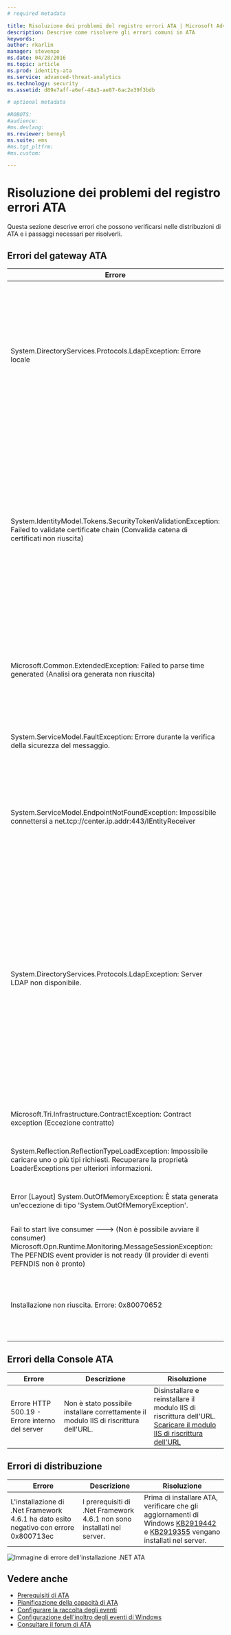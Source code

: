 ```yaml
---
# required metadata

title: Risoluzione dei problemi del registro errori ATA | Microsoft Advanced Threat Analytics
description: Descrive come risolvere gli errori comuni in ATA 
keywords:
author: rkarlin
manager: stevenpo
ms.date: 04/28/2016
ms.topic: article
ms.prod: identity-ata
ms.service: advanced-threat-analytics
ms.technology: security
ms.assetid: d89e7aff-a6ef-48a3-ae87-6ac2e39f3bdb

# optional metadata

#ROBOTS:
#audience:
#ms.devlang:
ms.reviewer: bennyl
ms.suite: ems
#ms.tgt_pltfrm:
#ms.custom:

---
```


# Risoluzione dei problemi del registro errori ATA
Questa sezione descrive errori che possono verificarsi nelle distribuzioni di ATA e i passaggi necessari per risolverli.
## Errori del gateway ATA
|Errore|Descrizione|Soluzione|
|-------------|----------|---------|
|System.DirectoryServices.Protocols.LdapException: Errore locale|Non è stato possibile eseguire l'autenticazione del gateway ATA per il controller di dominio.|1. Verificare che il record DNS del controller di dominio sia configurato correttamente nel server DNS. <br>2. Verificare che l'ora del gateway ATA sia sincronizzata con l'ora del controller di dominio.|
|System.IdentityModel.Tokens.SecurityTokenValidationException: Failed to validate certificate chain (Convalida catena di certificati non riuscita)|Il gateway ATA non ha potuto convalidare il certificato del centro ATA.|1. Verificare che il certificato CA radice sia installato nell'archivio certificati dell'autorità di certificazione attendibile nel gateway ATA. <br>2. Verificare che l'elenco di revoche di certificati (CRL) sia disponibile e che sia possibile eseguire la convalida della revoca del certificato.|
|Microsoft.Common.ExtendedException: Failed to parse time generated (Analisi ora generata non riuscita)|Il gateway ATA non ha potuto analizzare i messaggi syslog inoltrati dal SIEM.|Verificare che il SIEM sia configurato per inoltrare i messaggi in uno dei formati supportati da ATA.|
|System.ServiceModel.FaultException: Errore durante la verifica della sicurezza del messaggio.|Il gateway ATA non ha potuto eseguire l'autenticazione del centro ATA.|Verificare che l'ora del gateway ATA sia sincronizzata con l'ora del centro ATA.|
|System.ServiceModel.EndpointNotFoundException: Impossibile connettersi a net.tcp://center.ip.addr:443/IEntityReceiver|Il gateway ATA non ha potuto stabilire la connessione al centro ATA.|Assicurarsi che le impostazioni di rete siano corrette e che la connessione di rete tra il gateway ATA e il centro ATA sia attiva.|
|System.DirectoryServices.Protocols.LdapException: Server LDAP non disponibile.|Il gateway ATA non ha potuto eseguire una query sul controller di dominio tramite il protocollo LDAP.|1. Verificare che l'account utente usato da ATA per connettersi al dominio di Active Directory disponga dell'accesso in lettura a tutti gli oggetti nella struttura di Active Directory. <br>2. Assicurarsi che il controller di dominio non sia stato finalizzato per evitare che LDAP esegua query dall'account utente usato da ATA.|
|Microsoft.Tri.Infrastructure.ContractException: Contract exception (Eccezione contratto)|Il gateway ATA non ha potuto sincronizzare la configurazione dal centro ATA.|Completare la configurazione del gateway ATA nella Console ATA.|
|System.Reflection.ReflectionTypeLoadException: Impossibile caricare uno o più tipi richiesti. Recuperare la proprietà LoaderExceptions per ulteriori informazioni.|Message Analyzer è installato sul gateway ATA.| Disinstallare Message Analyzer.|
|Error [Layout] System.OutOfMemoryException: È stata generata un'eccezione di tipo 'System.OutOfMemoryException'.|La memoria del gateway ATA non è sufficiente.|Aumentare la quantità di memoria nel controller di dominio.|
|Fail to start live consumer  ---> (Non è possibile avviare il consumer) Microsoft.Opn.Runtime.Monitoring.MessageSessionException: The PEFNDIS event provider is not ready (Il provider di eventi PEFNDIS non è pronto)|PEF (Message Analyzer) non è stato installato correttamente.|Contattare il supporto per una soluzione alternativa.|
|Installazione non riuscita. Errore: 0x80070652|Esistono altre installazioni in sospeso nel computer.|Attendere che le altre installazioni siano completate e, se necessario, riavviare il computer.|

## Errori della Console ATA
|Errore|Descrizione|Risoluzione|
|-------------|----------|---------|
|Errore HTTP 500.19 - Errore interno del server|Non è stato possibile installare correttamente il modulo IIS di riscrittura dell'URL.|Disinstallare e reinstallare il modulo IIS di riscrittura dell'URL.<br>[Scaricare il modulo IIS di riscrittura dell'URL](http://go.microsoft.com/fwlink/?LinkID=615137)|

## Errori di distribuzione
|Errore|Descrizione|Risoluzione|
|-------------|----------|---------|
|L'installazione di .Net Framework 4.6.1 ha dato esito negativo con errore 0x800713ec|I prerequisiti di .Net Framework 4.6.1 non sono installati nel server. |Prima di installare ATA, verificare che gli aggiornamenti di Windows [KB2919442](https://www.microsoft.com/en-us/download/details.aspx?id=42135) e [KB2919355](https://support.microsoft.com/en-us/kb/2919355) vengano installati nel server.|

![Immagine di errore dell'installazione .NET ATA](media/netinstallerror.png)


## Vedere anche
- [Prerequisiti di ATA](/advanced-threat-analytics/plan-design/ata-prerequisites)
- [Pianificazione della capacità di ATA](/advanced-threat-analytics/plan-design/ata-capacity-planning)
- [Configurare la raccolta degli eventi](/advanced-threat-analytics/deploy-use/configure-event-collection)
- [Configurazione dell'inoltro degli eventi di Windows](/advanced-threat-analytics/deploy-use/configure-event-collection#ATA_event_WEF)
- [Consultare il forum di ATA](https://social.technet.microsoft.com/Forums/security/en-US/home?forum=mata)


<!--HONumber=May16_HO4-->


